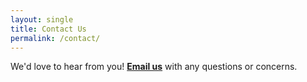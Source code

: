 ```yaml
---
layout: single
title: Contact Us
permalink: /contact/
---
```


We'd love to hear from you! **<a href="mailto:hello@chinesebreakdowns.com?subject=Hello!">Email us</a>** with any questions or concerns.
